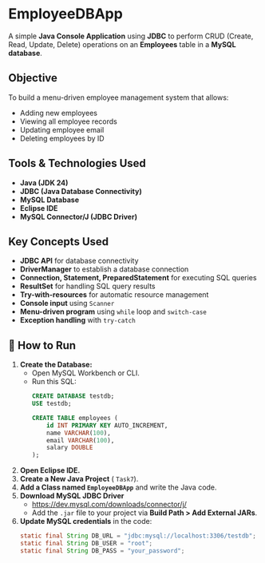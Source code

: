 # EmployeeDBApp

A simple **Java Console Application** using **JDBC** to perform CRUD (Create, Read, Update, Delete) operations on an **Employees** table in a **MySQL database**.

## Objective

To build a menu-driven employee management system that allows:
- Adding new employees  
- Viewing all employee records  
- Updating employee email  
- Deleting employees by ID  

## Tools & Technologies Used

- **Java (JDK 24)**
- **JDBC (Java Database Connectivity)**
- **MySQL Database**
- **Eclipse IDE**
- **MySQL Connector/J (JDBC Driver)**

## Key Concepts Used

- **JDBC API** for database connectivity
- **DriverManager** to establish a database connection
- **Connection, Statement, PreparedStatement** for executing SQL queries
- **ResultSet** for handling SQL query results
- **Try-with-resources** for automatic resource management
- **Console input** using `Scanner`
- **Menu-driven program** using `while` loop and `switch-case`
- **Exception handling** with `try-catch`

## 🚦 How to Run

1. **Create the Database:**
   - Open MySQL Workbench or CLI.
   - Run this SQL:
     ```sql
     CREATE DATABASE testdb;
     USE testdb;

     CREATE TABLE employees (
         id INT PRIMARY KEY AUTO_INCREMENT,
         name VARCHAR(100),
         email VARCHAR(100),
         salary DOUBLE
     );
     ```
2. **Open Eclipse IDE.**
3. **Create a New Java Project** ( `Task7`).
4. **Add a Class named `EmployeeDBApp`** and write the Java code.
5. **Download MySQL JDBC Driver**  
   - https://dev.mysql.com/downloads/connector/j/  
   - Add the `.jar` file to your project via **Build Path > Add External JARs**.
6. **Update MySQL credentials** in the code:
   ```java
   static final String DB_URL = "jdbc:mysql://localhost:3306/testdb";
   static final String DB_USER = "root";
   static final String DB_PASS = "your_password";
